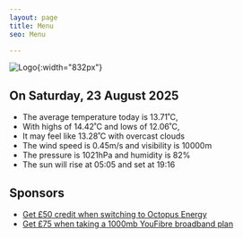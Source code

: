 ```yaml
---
layout: page
title: Menu
seo: Menu

---
```


![Logo](/images/logo.jpg){:width="832px"}

<!-- weather_marker starts -->
## On Saturday, 23 August 2025

- The average temperature today is 13.71˚C,
- With highs of 14.42˚C and lows of 12.06˚C,
- It may feel like 13.28˚C with overcast clouds
- The wind speed is 0.45m/s and visibility is 10000m
- The pressure is 1021hPa and humidity is 82%
- The sun will rise at 05:05 and set at 19:16

<!-- weather_marker ends -->

## Sponsors

- [Get £50 credit when switching to Octopus Energy](https://bit.ly/3oD1nnS)
- [Get £75 when taking a 1000mb YouFibre broadband plan](https://aklam.io/91zWhU?)
